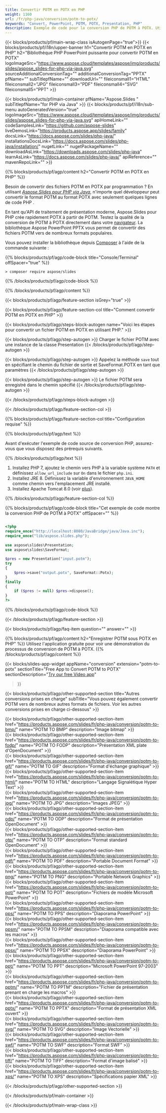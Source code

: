 ```yaml
---
title: Convertir POTM en POTX en PHP
weight: 1160
url: /fr/php-java/conversion/potm-to-potx/ 
keywords: "Convert, PowerPoint, POTM, POTX, Presentation, PHP"
description: Exemple de code pour la conversion PHP de POTM à POTX. Utilisez l'API PHP PowerPoint pour la conversion par lots de fichiers POTM en fichiers POTX.
---
```


{{< blocks/products/pf/main-wrap-class isAutogenPage="true">}}
{{< blocks/products/pf/i18n/upper-banner h1="Convertir POTM en POTX en PHP" h2="Bibliothèque PHP PowerPoint puissante pour convertir POTM en POTX" logoImageSrc="https://www.aspose.cloud/templates/aspose/img/products/slides/aspose_slides-for-php-via-java.svg" sourceAdditionalConversionTag="" additionalConversionTag="PPTX" pfName="" subTitlepfName="" downloadUrl="" fileiconsmall1="HTML" fileiconsmall2="JPG" fileiconsmall3="PDF" fileiconsmall4="SVG" fileiconsmall5="PPT" >}}

{{< blocks/products/pf/main-container pfName="Aspose.Slides " subTitlepfName="for PHP via Java" >}}
{{< blocks/products/pf/i18n/sub-menu autoGeneratedVersion="true" logoImageSrc="https://www.aspose.cloud/templates/aspose/img/products/slides/aspose_slides-for-php-via-java.svg" apiHomeLink="" codeSamplesLink="https://github.com/aspose-slides" liveDemosLink="https://products.aspose.app/slides/family" docsLink="https://docs.aspose.com/slides/php-java/" installationsDocsLink="https://docs.aspose.com/slides/php-java/installation/" nugetLink="" nugetPackageName="" downloadAsLink="https://downloads.aspose.com/slides/php-java" learnAsLink="https://docs.aspose.com/slides/php-java/" apiReference="" mavenRepoLink="" >}}

{{% blocks/products/pf/agp/content h2="Convertir POTM en POTX en PHP" %}}

Besoin de convertir des fichiers POTM en POTX par programmation ? En utilisant [*Aspose.Slides pour PHP via Java*](https://products.aspose.com/slides/fr/php-java/), n'importe quel développeur peut convertir le format POTM au format POTX avec seulement quelques lignes de code PHP .

En tant qu'API de traitement de présentation moderne, Aspose.Slides pour PHP crée rapidement POTX à partir de POTM. Testez la qualité de la conversion de POTM à POTX directement dans votre [navigateur](https://products.aspose.app/slides/conversion). La bibliothèque Aspose PowerPoint PPTX vous permet de convertir des fichiers POTM vers de nombreux formats populaires.

Vous pouvez installer la bibliothèque depuis [Composer](https://packagist.org/packages/aspose/slides) à l'aide de la commande suivante :

{{% blocks/products/pf/agp/code-block title="Console/Terminal" offSpacer="true" %}}

```console
> composer require aspose/slides 

```

{{% /blocks/products/pf/agp/code-block %}}

{{% /blocks/products/pf/agp/content %}}

{{< blocks/products/pf/agp/feature-section isGrey="true" >}}

{{< blocks/products/pf/agp/feature-section-col title="Comment convertir POTM en POTX en PHP" >}}

{{< blocks/products/pf/agp/steps-block-autogen name="Voici les étapes pour convertir un fichier POTM en POTX en utilisant PHP." >}}

{{< blocks/products/pf/agp/step-autogen >}}
Charger le fichier POTM avec une instance de la classe Presentation
{{< /blocks/products/pf/agp/step-autogen >}}

{{< blocks/products/pf/agp/step-autogen >}}
Appelez la méthode `save` tout en spécifiant le chemin du fichier de sortie et SaveFormat.POTX en tant que paramètres
{{< /blocks/products/pf/agp/step-autogen >}}

{{< blocks/products/pf/agp/step-autogen >}}
Le fichier POTM sera enregistré dans le chemin spécifié
{{< /blocks/products/pf/agp/step-autogen >}}

{{< /blocks/products/pf/agp/steps-block-autogen >}}

{{< /blocks/products/pf/agp/feature-section-col >}}

{{% blocks/products/pf/agp/feature-section-col title="Configuration requise" %}}

{{% blocks/products/pf/agp/text %}}

 Avant d'exécuter l'exemple de code source de conversion PHP, assurez-vous que vous disposez des prérequis suivants.

{{% /blocks/products/pf/agp/text %}}

1. Installez PHP 7, ajoutez le chemin vers PHP à la variable système `PATH` et définissez `allow_url_include` sur `On` dans le fichier `php.ini`.
1. Installez JRE 8. Définissez la variable d'environnement `JAVA_HOME` comme chemin vers l'emplacement JRE installé.
1. Installez Apache Tomcat 8.0 (voir [plus](https://docs.aspose.com/slides/php-java/installation/)). 

{{% /blocks/products/pf/agp/feature-section-col %}}

{{% blocks/products/pf/agp/code-block title="Cet exemple de code montre la conversion PHP de POTM à POTX" offSpacer="" %}}

```php

<?php
require_once("http://localhost:8080/JavaBridge/java/Java.inc");
require_once("lib/aspose.slides.php");
 
use aspose\slides\Presentation;
use aspose\slides\SaveFormat;
 
$pres = new Presentation("input.potm");
try
{
    $pres->save("output.potx", SaveFormat::Potx);
}
finally
{
    if ($pres != null) $pres->dispose();
}
?>

```
{{% /blocks/products/pf/agp/code-block %}}

{{< /blocks/products/pf/agp/feature-section >}}

{{< blocks/products/pf/agp/faq-item question="" answer="" >}}
 
{{% blocks/products/pf/agp/content h2="Enregistrer POTM sous POTX en PHP" %}}
Utilisez l'application gratuite pour voir une démonstration du processus de conversion de POTM à POTX. 
{{% /blocks/products/pf/agp/content %}}

<!-- aboutfile Starts -->

{{< blocks/slides-app-widget 
appName="conversion"
extension="potm-to-potx"
sectionTitle="Free App to Convert POTM to POTX" 
sectionDescription="[Try our free Video app](https://products.aspose.app/slides/video/)" 
>}}

<!-- aboutfile Ends -->

{{< blocks/products/pf/agp/other-supported-section title="Autres conversions prises en charge" subTitle="Vous pouvez également convertir POTM vers de nombreux autres formats de fichiers. Voir les autres conversions prises en charge ci-dessous" >}}

{{< blocks/products/pf/agp/other-supported-section-item href="https://products.aspose.com/slides/fr/php-java/conversion/potm-to-bmp/" name="POTM TO BMP" description="Image bitmap" >}}  
{{< blocks/products/pf/agp/other-supported-section-item href="https://products.aspose.com/slides/fr/php-java/conversion/potm-to-fodp/" name="POTM TO FODP" description="Présentation XML plate d'OpenDocument" >}}  
{{< blocks/products/pf/agp/other-supported-section-item href="https://products.aspose.com/slides/fr/php-java/conversion/potm-to-gif/" name="POTM TO GIF" description="Format d'échange graphique" >}}  
{{< blocks/products/pf/agp/other-supported-section-item href="https://products.aspose.com/slides/fr/php-java/conversion/potm-to-html/" name="POTM TO HTML" description="Langage Signalétique Hyper Text" >}}  
{{< blocks/products/pf/agp/other-supported-section-item href="https://products.aspose.com/slides/fr/php-java/conversion/potm-to-jpg/" name="POTM TO JPG" description="Images JPEG" >}}  
{{< blocks/products/pf/agp/other-supported-section-item href="https://products.aspose.com/slides/fr/php-java/conversion/potm-to-odp/" name="POTM TO ODP" description="Format de présentation OpenDocument" >}}  
{{< blocks/products/pf/agp/other-supported-section-item href="https://products.aspose.com/slides/fr/php-java/conversion/potm-to-otp/" name="POTM TO OTP" description="Format standard OpenDocument" >}}  
{{< blocks/products/pf/agp/other-supported-section-item href="https://products.aspose.com/slides/fr/php-java/conversion/potm-to-pdf/" name="POTM TO PDF" description="Portable Document Format" >}}  
{{< blocks/products/pf/agp/other-supported-section-item href="https://products.aspose.com/slides/fr/php-java/conversion/potm-to-png/" name="POTM TO PNG" description="Portable Network Graphics" >}}  
{{< blocks/products/pf/agp/other-supported-section-item href="https://products.aspose.com/slides/fr/php-java/conversion/potm-to-pot/" name="POTM TO POT" description="Fichiers de modèle Microsoft PowerPoint" >}}  
{{< blocks/products/pf/agp/other-supported-section-item href="https://products.aspose.com/slides/fr/php-java/conversion/potm-to-pps/" name="POTM TO PPS" description="Diaporama PowerPoint" >}}  
{{< blocks/products/pf/agp/other-supported-section-item href="https://products.aspose.com/slides/fr/php-java/conversion/potm-to-ppsm/" name="POTM TO PPSM" description="Diaporama compatible avec les macros" >}}  
{{< blocks/products/pf/agp/other-supported-section-item href="https://products.aspose.com/slides/fr/php-java/conversion/potm-to-ppsx/" name="POTM TO PPSX" description="Diaporama PowerPoint" >}}  
{{< blocks/products/pf/agp/other-supported-section-item href="https://products.aspose.com/slides/fr/php-java/conversion/potm-to-ppt/" name="POTM TO PPT" description="Microsoft PowerPoint 97-2003" >}}  
{{< blocks/products/pf/agp/other-supported-section-item href="https://products.aspose.com/slides/fr/php-java/conversion/potm-to-pptm/" name="POTM TO PPTM" description="Fichier de présentation prenant en charge les macros" >}}  
{{< blocks/products/pf/agp/other-supported-section-item href="https://products.aspose.com/slides/fr/php-java/conversion/potm-to-pptx/" name="POTM TO PPTX" description="Format de présentation XML ouvert" >}}  
{{< blocks/products/pf/agp/other-supported-section-item href="https://products.aspose.com/slides/fr/php-java/conversion/potm-to-svg/" name="POTM TO SVG" description="Image Vectorielle" >}}  
{{< blocks/products/pf/agp/other-supported-section-item href="https://products.aspose.com/slides/fr/php-java/conversion/potm-to-swf/" name="POTM TO SWF" description="Format SWF" >}}  
{{< blocks/products/pf/agp/other-supported-section-item href="https://products.aspose.com/slides/fr/php-java/conversion/potm-to-tiff/" name="POTM TO TIFF" description="Format d'image balisé" >}}  
{{< blocks/products/pf/agp/other-supported-section-item href="https://products.aspose.com/slides/fr/php-java/conversion/potm-to-xps/" name="POTM TO XPS" description="Spécifications papier XML" >}}  


{{< /blocks/products/pf/agp/other-supported-section >}}

{{< /blocks/products/pf/main-container >}}
    
{{< /blocks/products/pf/main-wrap-class >}}